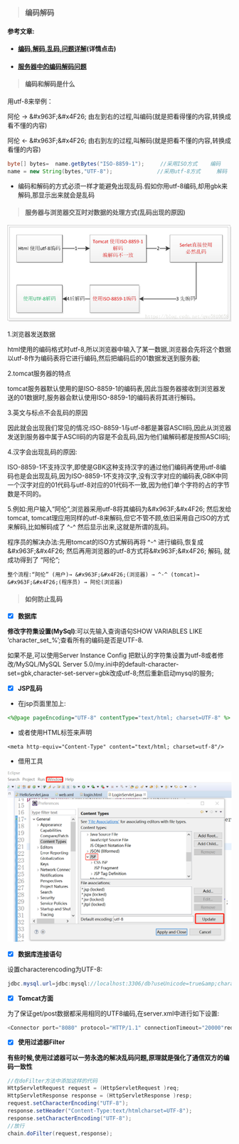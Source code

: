 > ### 编码解码

#### **参考文章:**

* #### [编码,解码,乱码,问题详解](https://blog.csdn.net/Marksinoberg/article/details/52254401)\(详情点击\)
* #### [服务器中的编码解码问题](https://blog.csdn.net/qwe5810658/article/details/80297383)

> #### **编码和解码是什么**

用utf-8来举例：

阿伦 → &\#x963F;&\#x4F26; 由左到右的过程,叫编码\(就是把看得懂的内容,转换成看不懂的内容\)

阿伦 ← &\#x963F;&\#x4F26; 由右到左的过程,叫解码\(就是把看不懂的内容,转换成看懂的内容\)

```java
byte[] bytes=  name.getBytes("ISO-8859-1");     //采用ISO方式    编码
name = new String(bytes,"UTF-8");              //采用utf-8方式     解码
```

* 编码和解码的方式必须一样才能避免出现乱码.假如你用utf-8编码,却用gbk来解码,那显示出来就会是乱码

> #### 服务器与浏览器交互时对数据的处理方式\(乱码出现的原因\)

![](/assets/b2.png)

1.浏览器发送数据

html使用的编码格式时utf-8,所以浏览器中输入了某一数据,浏览器会先将这个数据以utf-8作为编码表将它进行编码,然后把编码后的01数据发送到服务器;

2.tomcat服务器的特点

tomcat服务器默认使用的是ISO-8859-1的编码表,因此当服务器接收到浏览器发送的01数据时,服务器会默认使用ISO-8859-1的编码表将其进行解码。

3.英文与标点不会乱码的原因

因此就会出现我们常见的情况:ISO-8859-1与utf-8都是兼容ASCII码,因此从浏览器发送到服务器中属于ASCII码的内容是不会乱码,因为他们编解码都是按照ASCII码;

4.汉字会出现乱码的原因:

ISO-8859-1不支持汉字,即使是GBK这种支持汉字的通过他们编码再使用utf-8编码也是会出现乱码,因为ISO-8859-1不支持汉字,没有汉字对应的编码表,GBK中同一个汉字对应的01代码与utf-8对应的01代码不一致,因为他们单个字符的占的字节数是不同的。

5.例如:用户输入“阿伦”,浏览器采用utf-8将其编码为&\#x963F;&\#x4F26; 然后发给tomcat, tomcat理应用同样的utf-8来解码,但它不管不顾,依旧采用自己ISO的方式来解码,比如解码成了 ^-^ 然后显示出来,这就是所谓的乱码。

程序员的解决办法:先用tomcat的ISO方式解码再将 ^-^ 进行编码,恢复成 &\#x963F;&\#x4F26; 然后再用浏览器的utf-8方式将&\#x963F;&\#x4F26; 解码, 就成功得到了 “阿伦”;

`整个流程:“阿伦” (用户)→ &#x963F;&#x4F26;(浏览器) → ^-^ (tomcat)→ &#x963F;&#x4F26;(程序员) → 阿伦(浏览器)`

> #### 如何防止乱码

* [x] **数据库**

**修改字符集设置\(MySql\)**:可以先输入查询语句SHOW VARIABLES LIKE ‘character\_set\_%’;查看所有的编码是否是UTF-8.

如果不是,可以使用Server Instance Config 把默认的字符集设置为utf-8或者修改/MySQL/MySQL Server 5.0/my.ini中的default-character-set=gbk,character-set-server=gbk改成utf-8;然后重新启动mysql的服务;

* [x] **JSP乱码**

* 在jsp页面里加上:

```jsp
<%@page pageEncoding="UTF-8" contentType="text/html; charset=UTF-8" %>
```

* 或者使用HTML标签来声明

```
<meta http-equiv="Content-Type" content="text/html; charset=utf-8"/>
```

* 借用工具

![](/assets/b1.png)

* [x] **数据库连接语句**

设置characterencoding为UTF-8:

```java
jdbc.mysql.url=jdbc:mysql://localhost:3306/db?useUnicode=true&amp;characterEncoding=UTF8
```

* [x] **Tomcat方面**

为了保证get/post数据都采用相同的UTF8编码,在server.xml中进行如下设置:

```java
<Connector port="8080" protocol="HTTP/1.1" connectionTimeout="20000"redirectPort="8443" URIEncoding="UTF-8" />
```

* [x] **使用过滤器Filter**

**有些时候,使用过滤器可以一劳永逸的解决乱码问题,原理就是强化了通信双方的编码一致性**

```java
//在doFilter方法中添加这样的代码
HttpServletRequest request = (HttpServletRequest )req;
HttpServletResponse response = (HttpServletResponse )resp;
request.setCharacterEncoding("UTF-8");
response.setHeader("Content-Type:text/htmlcharset=UTF-8");
response.setCharacterEncoding("UTF-8");
//放行
chain.doFilter(request,response);
```



